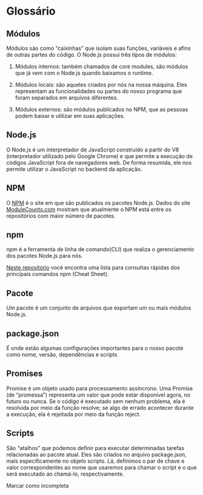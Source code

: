 # Glossário

  
  

## Módulos

Módulos são como “caixinhas” que isolam suas funções, variáveis e afins de outras partes do código. O Node.js possui três tipos de módulos:

1.  Módulos internos: também chamados de core modules, são módulos que já vem com o Node.js quando baixamos o runtime.
    
2.  Módulos locais: são aqueles criados por nós na nossa máquina. Eles representam as funcionalidades ou partes do nosso programa que foram separados em arquivos diferentes.
    
3.  Módulos externos: são módulos publicados no NPM, que as pessoas podem baixar e utilizar em suas aplicações.
    

  
  

## Node.js

O Node.js é um interpretador de JavaScript construído a partir do V8 (interpretador utilizado pelo Google Chrome) e que permite a execução de códigos JavaScript fora de navegadores web. De forma resumida, ele nos permite utilizar o JavaScript no backend da aplicação.

  
  

## NPM

O [NPM](https://www.npmjs.com/) é o site em que são publicados os pacotes Node.js. Dados do site [ModuleCounts.com](http://www.modulecounts.com/) mostram que atualmente o NPM está entre os repositórios com maior número de pacotes.

  
  

## npm

npm é a ferramenta de linha de comando(CLI) que realiza o gerenciamento dos pacotes Node.js para nós.

[Neste repositório](https://github.com/tryber/Trybe-CheatSheets/blob/master/backend/nodejs/npm/README.md) você encontra uma lista para consultas rápidas dos principais comandos npm (Cheat Sheet).

  
  
  

## Pacote

Um pacote é um conjunto de arquivos que exportam um ou mais módulos Node.js.

  
  

## package.json

É onde estão algumas configurações importantes para o nosso pacote como nome, versão, dependências e scripts

  

## Promises

Promise é um objeto usado para processamento assíncrono. Uma Promise (de “promessa”) representa um valor que pode estar disponível agora, no futuro ou nunca. Se o código é executado sem nenhum problema, ela é resolvida por meio da função resolve; se algo de errado acontecer durante a execução, ela é rejeitada por meio da função reject.

  
  
  

## Scripts

São “atalhos” que podemos definir para executar determinadas tarefas relacionadas ao pacote atual. Eles são criados no arquivo package.json, mais especificamente no objeto scripts. Lá, definimos o par de chave e valor correspondentes ao nome que usaremos para chamar o script e o que será executado ao chamá-lo, respectivamente.

Marcar como incompleta